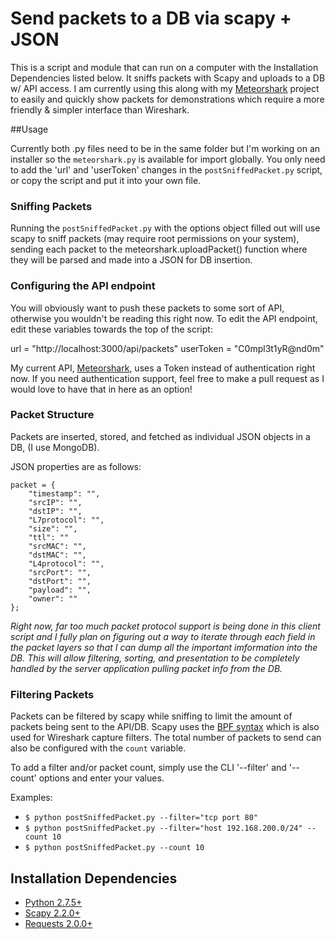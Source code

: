# Send packets to a DB via scapy + JSON 

This is a script and module that can run on a computer with the Installation Dependencies listed below. It sniffs packets with Scapy and uploads to a DB w/ API access. I am currently using this along with my [Meteorshark](https://www.github.com/thepacketgeek/meteorshark "Meteorshark") project to easily and quickly show packets for demonstrations which require a more friendly & simpler interface than Wireshark. 

##Usage

Currently both .py files need to be in the same folder but I'm working on an installer so the `meteorshark.py` is available for import globally. You only need to add the 'url' and 'userToken' changes in the `postSniffedPacket.py` script, or copy the script and put it into your own file. 



### Sniffing Packets

Running the `postSniffedPacket.py` with the options object filled out will use scapy to sniff packets (may require root permissions on your system), sending each packet to the meteorshark.uploadPacket() function where they will be parsed and made into a JSON for DB insertion.

### Configuring the API endpoint

You will obviously want to push these packets to some sort of API, otherwise you wouldn't be reading this right now.  To edit the API endpoint, edit these variables towards the top of the script:

url = "http://localhost:3000/api/packets"
userToken = "C0mpl3t1yR@nd0m"

My current API, [Meteorshark](https://www.github.com/thepacketgeek/meteorshark "Meteorshark"), uses a Token instead of authentication right now.  If you need authentication support, feel free to make a pull request as I would love to have that in here as an option!


### Packet Structure

Packets are inserted, stored, and fetched as individual JSON objects in a DB, (I use MongoDB). 

JSON properties are as follows:

<pre><code>packet = {
    "timestamp": "",
	"srcIP": "",
	"dstIP": "",
	"L7protocol": "",
	"size": "",
	"ttl": ""
	"srcMAC": "",
	"dstMAC": "",
	"L4protocol": "",
	"srcPort": "",
	"dstPort": "",
	"payload": "",
	"owner": ""
};
</code></pre>

*Right now, far too much packet protocol support is being done in this client script and I fully plan on figuring out a way to iterate through each field in the packet layers so that I can dump all the important imformation into the DB. This will allow filtering, sorting, and presentation to be completely handled by the server application pulling packet info from the DB.*

### Filtering Packets

Packets can be filtered by scapy while sniffing to limit the amount of packets being sent to the API/DB. Scapy uses the [BPF syntax](http://biot.com/capstats/bpf.html "BPF Syntax") which is also used for Wireshark capture filters. The total number of packets to send can also be configured with the `count` variable.

To add a filter and/or packet count, simply use the CLI '--filter' and '--count' options and enter your values.

Examples:

- `$ python postSniffedPacket.py --filter="tcp port 80"`
- `$ python postSniffedPacket.py --filter="host 192.168.200.0/24" --count 10`
- `$ python postSniffedPacket.py --count 10`

## Installation Dependencies

* [Python 2.7.5+](http://python.org/download/releases/2.7.5/ "Python 2.7.5")
* [Scapy 2.2.0+](http://www.secdev.org/projects/scapy/ "Scapy 2.2.0")
* [Requests 2.0.0+](http://docs.python-requests.org/en/latest/user/install/ "Requests")